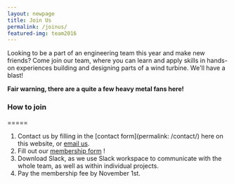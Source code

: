 ```yaml
---
layout: newpage
title: Join Us
permalink: /joinus/
featured-img: team2016
---
```


Looking to be a part of an engineering team this year and make new friends? Come join our team, where you can learn and apply skills in hands-on experiences building and designing parts of a wind turbine. We'll have a blast!

 **Fair warning, there are a quite a few heavy metal fans here!**

### How to join
=====

1. Contact us by filling in the [contact form](permalink: /contact/) here on this website, or [email us](mailto:{{site.email}}).
2. Fill out our [membership form](https://forms.gle/ZxkitSMiwVfc6Gpw7 "2020-2021 WE Design Membership Form") !
3. Download Slack, as we use Slack workspace to communicate with the whole team, as well as within individual projects.
4. Pay the membership fee by November 1st.
